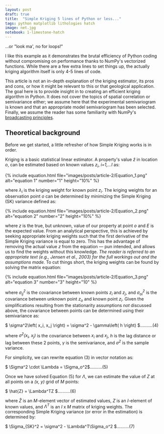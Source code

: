 ```yaml
---
layout: post
draft: true
title:  "Simple Kriging 5 lines of Python or less..."
tags: python matplotlib lithologies hatch
image: net.jpg
notebook: 1-limestone-hatch
---
```



...or "look ma', no for loops!"

I like this example as it demonstrates the brutal efficiency of Python coding without compromising on performance thanks to NumPy's vectorized functions. While there are a few extra lines to set things up, the actually kriging algorithm itself is only 4-5 lines of code.

This article is not an in-depth explanation of the kriging estimator, its pros and cons, or how it might be relevant to this or that geological application. The goal here is to provide insight in to creating an efficient kriging algorithm in Python. It does not cover the topics of spatial correlation or semivariance either; we assume here that the experimental semivariogram is known and that an appropriate model semivariogram has been selected. Finally, we assume the reader has some familiarity with NumPy's [broadcasting principles](https://numpy.org/doc/stable/user/basics.broadcasting.html).



## Theoretical background

Before we get started, a little refresher of how Simple Kriging works is in order. 

Kriging is a basic statistical linear estimator. A property's value *&#7825;* in location *o*, can be estimated  based on known values *z<sub>i</sub>*, *i=1,...I* as:

{% include equation.html file="images/posts/article-2/Equation_1.png"
alt="equation 1" number="1" height="10%" %}

where *&lambda;<sub>i</sub>* is the kriging weight for known point *z<sub>i</sub>*. The kriging weights for an observation point *o* can be determined by minimizing the Simple Kriging (SK) variance defined as:

{% include equation.html file="images/posts/article-2/Equation_2.png"
alt="equation 2" number="2" height="10%" %}

where *z* is the true, but unknown, value of our property at point *o* and *E* is the expected value. From an analytical perspective, this is achieved by seeking appropriate kriging weights such that the first derivative of the Simple Kriging variance is equal to zero. This has the advantage of removing the actual value *z* from the equation &mdash; pun intended, and allows us to find the weights without this knowledge. *The reader is referred to an appropriate text (e.g., Jensen et al., 2003) for the full workings out and the assumptions made.* To cut things short, the kriging weights can be found by solving the matrix equation:

{% include equation.html file="images/posts/article-2/Equation_3.png"
alt="equation 3" number="3" height="10" %}

where *&sigma;<sub>ij</sub><sup>2</sup>* is the covariance between known points *z<sub>i</sub>* and 
*z<sub>j</sub>*, and *&sigma;<sub>oi</sub><sup>2</sup>* is the covariance between unknown point *z<sub>o</sub>* and known point *z<sub>i</sub>*. Given the simplifications resulting from the stationarity assumptions *not* discussed above, the covariance between points can be determined using their semivariance as:

$
\sigma^2\left( x_i, x_j \right) = \sigma^2 - \gamma\left( h \right)
$..........(4)

where *&sigma;<sup>2</sup>(x<sub>i</sub>, x<sub>j</sub>)* is the covariance between *x<sub>i</sub>* and *x<sub>j</sub>*, *h* is the lag distance or lag between these 2 points, *&gamma;* is the semivariance, and *&sigma;<sup>2</sup>* is the sample variance.

For simplicity, we can rewrite equation (3) in vector notation as:

$ \Sigma^2 \cdot \Lambda = \Sigma_o^2$..........(5)

Once we have solved Equation (5) for *&Lambda;*, we can estimate the value of *Z* at all points on a *(x, y)* grid of *M* points:

$
\hat{Z} = \Lambda^TZ
$..........(6)

where *&#7824;* is an *M*-element vector of estimated values, *Z* is an *I*-element of known values, and *&Lambda;<sup>T</sup>* is an *I* x *M* matrix of kriging weights. The corresponding Simple Kriging variance (or error in the estimation) is determined by:

$
\Sigma_{SK}^2 = \sigma^2 - \Lambda^T\Sigma_o^2
$..........(7)
